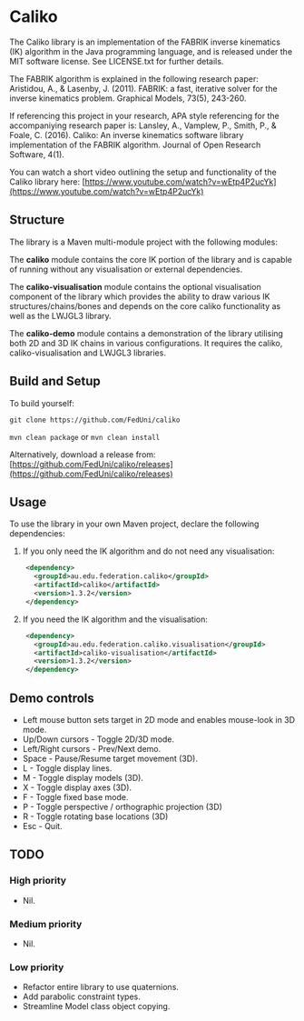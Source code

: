 # Caliko
The Caliko library is an implementation of the FABRIK inverse kinematics (IK) algorithm in the Java programming language, and is released under the MIT software license. See LICENSE.txt for further details.

The FABRIK algorithm is explained in the following research paper:
Aristidou, A., & Lasenby, J. (2011). FABRIK: a fast, iterative solver for the inverse kinematics problem. Graphical Models, 73(5), 243-260.

If referencing this project in your research, APA style referencing for the accompaniying research paper is:
Lansley, A., Vamplew, P., Smith, P., & Foale, C. (2016). Caliko: An inverse kinematics software library implementation of the FABRIK algorithm. Journal of Open Research Software, 4(1).

You can watch a short video outlining the setup and functionality of the Caliko library here:
[https://www.youtube.com/watch?v=wEtp4P2ucYk](https://www.youtube.com/watch?v=wEtp4P2ucYk)

## Structure

The library is a Maven multi-module project with the following modules:

The **caliko** module contains the core IK portion of the library and is capable of running without any visualisation or external dependencies. 

The **caliko-visualisation** module contains the optional visualisation component of the library which provides the ability to draw various IK structures/chains/bones and depends on the 
core caliko functionality as well as the LWJGL3 library.

The **caliko-demo** module contains a demonstration of the library utilising both 2D and 3D IK chains in various configurations. It requires the caliko, caliko-visualisation and LWJGL3 
libraries.

## Build and Setup

To build yourself:

`git clone https://github.com/FedUni/caliko`

`mvn clean package` or `mvn clean install`

Alternatively, download a release from: 
[https://github.com/FedUni/caliko/releases](https://github.com/FedUni/caliko/releases)

## Usage

To use the library in your own Maven project, declare the following dependencies:

1) If you only need the IK algorithm and do not need any visualisation:

```xml
    <dependency>
      <groupId>au.edu.federation.caliko</groupId>
      <artifactId>caliko</artifactId>
      <version>1.3.2</version>
    </dependency> 
```

2) If you need the IK algorithm and the visualisation:

```xml
    <dependency>
      <groupId>au.edu.federation.caliko.visualisation</groupId>
      <artifactId>caliko-visualisation</artifactId>
      <version>1.3.2</version>
    </dependency> 
```

## Demo controls

- Left mouse button sets target in 2D mode and enables mouse-look in 3D mode.
- Up/Down cursors - Toggle 2D/3D mode.
- Left/Right cursors - Prev/Next demo.
- Space - Pause/Resume target movement (3D).
- L - Toggle display lines.
- M - Toggle display models (3D).
- X - Toggle display axes (3D).
- F - Toggle fixed base mode.
- P - Toggle perspective / orthographic projection (3D)
- R - Toggle rotating base locations (3D)
- Esc - Quit.

## TODO

### High priority
- Nil.

### Medium priority
- Nil.

### Low priority
- Refactor entire library to use quaternions.
- Add parabolic constraint types.
- Streamline Model class object copying.
